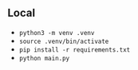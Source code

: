 ## Local
- `python3 -m venv .venv`
- `source .venv/bin/activate`
- `pip install -r requirements.txt`
- `python main.py`